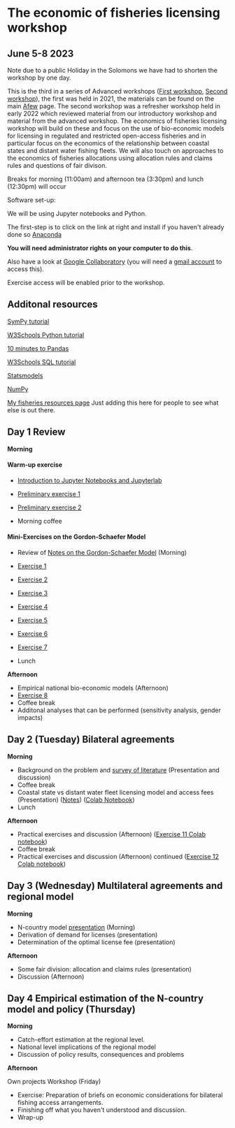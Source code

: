 # The economic of fisheries licensing workshop 
## June 5-8 2023

Note due to a public Holiday in the Solomons we have had to shorten the workshop by one day.

This is the third in a series of Advanced workshops ([First workshop](https://github.com/fdd-eiu/afew), [Second workshop](https://github.com/fdd-eiu/afew/blob/main/refresher.md)), the first was held in 2021, the materials can be found on the main [Afew](https://github.com/fdd-eiu/afew) page. The second workshop was a refresher workshop held in early 2022 which reviewed material from our introductory workshop and material from the advanced workshop. The economics of fisheries licensing workshop will build on these and focus on the use of bio-economic models for licensing in regulated and restricted open-access fisheries and in particular focus on the economics of the relationship between coastal states and distant water fishing fleets. We will also touch on approaches to the economics of fisheries allocations using allocation rules and claims rules and questions of fair divison.

Breaks for morning (11:00am) and afternoon tea (3:30pm) and lunch (12:30pm) will occur

Software set-up:

We will be using Jupyter notebooks and Python.

The first-step is to click on the link at right and install if you haven't already done so [Anaconda](https://www.anaconda.com/download/)

**You will need administrator rights on your computer to do this**.

Also have a look at [Google Collaboratory](https://colab.research.google.com/) (you will need a [gmail account](https://accounts.google.com/signup/v2/webcreateaccount?hl=en&flowName=GlifWebSignIn&flowEntry=SignUp) to access this).

Exercise access will be enabled prior to the workshop.


## Additonal resources

[SymPy tutorial](https://docs.sympy.org/latest/tutorials/intro-tutorial/index.html)

[W3Schools Python tutorial](https://www.w3schools.com/python/python_intro.asp)

[10 minutes to Pandas](https://pandas.pydata.org/docs/user_guide/10min.html)

[W3Schools SQL tutorial](https://www.w3schools.com/sql/default.asp)

[Statsmodels](https://www.statsmodels.org/stable/index.html)

[NumPy](https://numpy.org/doc/stable/user/absolute_beginners.html)

[My fisheries resources page](https://github.com/babycamel/resources/blob/master/fisheries-resources.md) Just adding this here for people to see what else is out there.

## Day 1 Review

**Morning**


#### Warm-up exercise

- [Introduction to Jupyter Notebooks and Jupyterlab](https://jupyter.org/try-jupyter/retro/notebooks/?path=notebooks/Intro.ipynb)
- [Preliminary exercise 1](https://nbviewer.org/github/fdd-eiu/afew/blob/main/afew-notebook-1.ipynb)
- [Preliminary exercise 2](https://pandas.pydata.org/docs/user_guide/10min.html)

- Morning coffee


#### Mini-Exercises on the Gordon-Schaefer Model

- Review of [Notes on the Gordon-Schaefer Model](https://github.com/fdd-eiu/afew/blob/main/notes-gordon-schaefer.pdf) (Morning)
- [Exercise 1](https://colab.research.google.com/drive/1nAZzOBbcJJpLnCGZwRA_QY-DtRvNYxLo?usp=sharing)
- [Exercise 2](https://colab.research.google.com/drive/1Whcl_O0Wf4eFO94iRNn5VJbzNF89MlUb?usp=sharing)
- [Exercise 3](https://colab.research.google.com/drive/1BBquV0azxFjWxlc5DV6yVQ6_K-OJKKDd?usp=sharing)
- [Exercise 4](https://colab.research.google.com/drive/1vhlEJmDh6iil8_qX-YKJaTyou_nvqYCA?usp=sharing) 
- [Exercise 5](https://colab.research.google.com/drive/1v40yRbEMUQJV74NonGlidI7eCFhyeCPd?usp=sharing)
- [Exercise 6](https://colab.research.google.com/drive/18erLNDS33FJfzC_Szyjnguq-mC7UhAco?usp=sharing)
- [Exercise 7](https://colab.research.google.com/drive/1YqvQg6Z6FL0gQrSApecsZPyUWZhG6oVD?usp=sharing)

- Lunch

**Afternoon**

- Empirical national bio-economic models (Afternoon)
- [Exercise 8](https://nbviewer.org/github/fdd-eiu/afew/blob/main/afew-present-6.ipynb)
- Coffee break
- Additonal analyses that can be performed (sensitivity analysis, gender impacts)

## Day 2 (Tuesday) Bilateral agreements
**Morning**
- Background on the problem and [survey of literature](https://github.com/fdd-eiu/afew/blob/main/presentation-Literature.pdf) (Presentation and discussion)
- Coffee break
- Coastal state vs distant water fleet licensing model and access fees (Presentation) ([Notes](https://github.com/fdd-eiu/afew/blob/main/two-countries.pdf)) ([Colab Notebook](https://colab.research.google.com/drive/1hcP5VxFf46tcvZkbpuINpTebgLF5K5e1?usp=sharing))
-  Lunch

**Afternoon**

- Practical exercises and discussion (Afternoon) ([Exercise 11 Colab notebook](https://colab.research.google.com/drive/1LUxFnx3xCXiCdynQ2OvXYUKUeg6N0dc8?usp=sharing))
- Coffee break
- Practical exercises and discussion (Afternoon) continued ([Exercise 12 Colab notebook](https://colab.research.google.com/drive/1H7flNtJ2muqdyyH7kZPSbPgznxfRXQN_?usp=sharing))

## Day 3 (Wednesday) Multilateral agreements and regional model

**Morning**
- N-country model [presentation](https://github.com/fdd-eiu/afew/blob/main/ncountry.pdf) (Morning)
- Derivation of demand for licenses (presentation)
- Determination of the optimal license fee (presentation)

**Afternoon**

- Some fair division: allocation and claims rules (presentation) 
- Discussion (Afternoon)

## Day 4 Empirical estimation of the N-country model and policy (Thursday)

**Morning**
- Catch-effort estimation at the regional level.
- National level implications of the regional model
- Discussion of policy results, consequences and problems

**Afternoon**

Own projects Workshop (Friday)
- Exercise: Preparation of briefs on economic considerations for bilateral fishing access
arrangements.
- Finishing off what you haven't understood and discussion.
- Wrap-up

